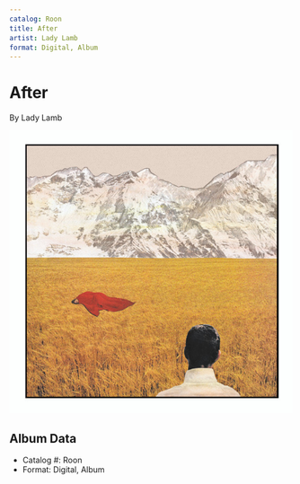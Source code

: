 ```yaml
---
catalog: Roon
title: After
artist: Lady Lamb
format: Digital, Album
---
```


# After

By Lady Lamb

![](../../assets/albumcovers/Lady_Lamb-After.png)

## Album Data

- Catalog #: Roon
- Format: Digital, Album

